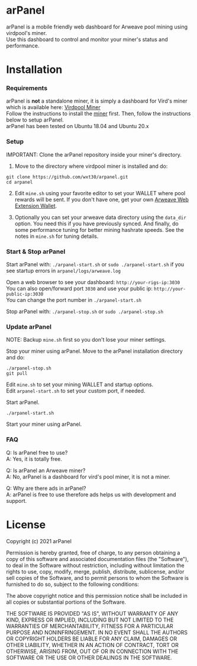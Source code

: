 # arPanel
arPanel is a mobile friendly web dashboard for Arweave pool mining using virdpool's miner.  
Use this dashboard to control and monitor your miner's status and performance.

# Installation

### Requirements
arPanel is **not** a standalone miner, it is simply a dashboard for Vird's miner which is available here: [Virdpool Miner](https://github.com/virdpool/miner)  
Follow the instructions to install the [miner](https://github.com/virdpool/miner) first. Then, follow the instructions below to setup arPanel.  
arPanel has been tested on Ubuntu 18.04 and Ubuntu 20.x

### Setup
IMPORTANT: Clone the arPanel repository inside your miner's directory.  
1) Move to the directory where virdpool miner is installed and do:  
```
git clone https://github.com/wxt30/arpanel.git
cd arpanel
```
2) Edit `mine.sh` using your favorite editor to set your WALLET where pool rewards will be sent. If you don't have one, get your own [Arweave Web Extension Wallet](https://docs.arweave.org/info/wallets/arweave-web-extension-wallet).

3) Optionally you can set your arweave data directory using the `data_dir` option. You need this if you have previously synced. And finally, do some performance tuning for better mining hashrate speeds. See the notes in `mine.sh` for tuning details.

### Start & Stop arPanel
Start arPanel with: `./arpanel-start.sh` or `sudo ./arpanel-start.sh` if you see startup errors in `arpanel/logs/arweave.log`  

Open a web browser to see your dashboard: `http://your-rigs-ip:3030`  
You can also open/forward port `3030` and use your public ip: `http://your-public-ip:3030`  
You can change the port number in `./arpanel-start.sh`  

Stop arPanel with: `./arpanel-stop.sh` or `sudo ./arpanel-stop.sh`

### Update arPanel
NOTE: Backup `mine.sh` first so you don't lose your miner settings.  

Stop your miner using arPanel.
Move to the arPanel installation directory and do:
```
./arpanel-stop.sh
git pull
```
Edit `mine.sh` to set your mining WALLET and startup options.  
Edit `arpanel-start.sh` to set your custom port, if needed.  

Start arPanel.
```
./arpanel-start.sh
```
Start your miner using arPanel.

### FAQ
Q: Is arPanel free to use?  
A: Yes, it is totally free.  

Q: Is arPanel an Arweave miner?  
A: No, arPanel is a dashboard for vird's pool miner, it is not a miner.  

Q: Why are there ads in arPanel?  
A: arPanel is free to use therefore ads helps us with development and support.

# License
Copyright (c) 2021 arPanel

Permission is hereby granted, free of charge, to any person obtaining a copy of this software and associated documentation files (the "Software"), to deal in the Software without restriction, including without limitation the rights to use, copy, modify, merge, publish, distribute, sublicense, and/or sell copies of the Software, and to permit persons to whom the Software is furnished to do so, subject to the following conditions:

The above copyright notice and this permission notice shall be included in all copies or substantial portions of the Software.

THE SOFTWARE IS PROVIDED "AS IS", WITHOUT WARRANTY OF ANY KIND, EXPRESS OR IMPLIED, INCLUDING BUT NOT LIMITED TO THE WARRANTIES OF MERCHANTABILITY, FITNESS FOR A PARTICULAR PURPOSE AND NONINFRINGEMENT. IN NO EVENT SHALL THE AUTHORS OR COPYRIGHT HOLDERS BE LIABLE FOR ANY CLAIM, DAMAGES OR OTHER LIABILITY, WHETHER IN AN ACTION OF CONTRACT, TORT OR OTHERWISE, ARISING FROM, OUT OF OR IN CONNECTION WITH THE SOFTWARE OR THE USE OR OTHER DEALINGS IN THE SOFTWARE.
